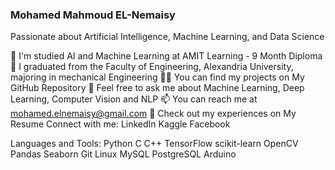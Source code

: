 ### Mohamed Mahmoud EL-Nemaisy
Passionate about Artificial Intelligence, Machine Learning, and Data Science

🔭 I'm studied AI and Machine Learning at AMIT Learning - 9 Month Diploma
📝 I graduated from the Faculty of Engineering, Alexandria University, majoring in mechanical Engineering
👨‍💻 You can find my projects on My GitHub Repository
💬 Feel free to ask me about Machine Learning, Deep Learning, Computer Vision and NLP
📫 You can reach me at [mohamed.elnemaisy@gmail.com](mohamed.elnemaisy@gmail.com)
📄 Check out my experiences on My Resume
Connect with me:
LinkedIn Kaggle Facebook

Languages and Tools:
Python C C++ TensorFlow scikit-learn OpenCV Pandas Seaborn Git Linux MySQL PostgreSQL Arduino
